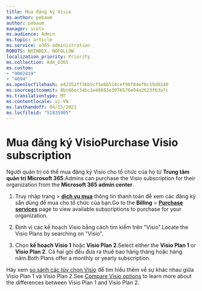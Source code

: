 ```yaml
---
title: Mua đăng ký Visio
ms.author: pebaum
author: pebaum
manager: scotv
ms.audience: Admin
ms.topic: article
ms.service: o365-administration
ROBOTS: NOINDEX, NOFOLLOW
localization_priority: Priority
ms.collection: Adm_O365
ms.custom:
- "9002419"
- "4694"
ms.openlocfilehash: e42352ff36b5cf5e8b514cef96f84ef6c19d0240
ms.sourcegitcommit: 8bc60ec34bc1e40685e3976576e04a2623f63a7c
ms.translationtype: MT
ms.contentlocale: vi-VN
ms.lasthandoff: 04/15/2021
ms.locfileid: "51835905"
---
```

# <a name="purchase-visio-subscription"></a><span data-ttu-id="6c640-102">Mua đăng ký Visio</span><span class="sxs-lookup"><span data-stu-id="6c640-102">Purchase Visio subscription</span></span>

<span data-ttu-id="6c640-103">Người quản trị có thể mua đăng ký Visio cho tổ chức của họ từ **Trung tâm quản trị Microsoft 365**.</span><span class="sxs-lookup"><span data-stu-id="6c640-103">Admins can purchase the Visio subscription for their organization from the **Microsoft 365 admin center**.</span></span>

1. <span data-ttu-id="6c640-104">Truy nhập trang   >  **[dịch vụ mua](https://go.microsoft.com/fwlink/p/?linkid=868433)** thông tin thanh toán để xem các đăng ký sẵn dùng để mua cho tổ chức của bạn.</span><span class="sxs-lookup"><span data-stu-id="6c640-104">Go to the **Billing** > **[Purchase services](https://go.microsoft.com/fwlink/p/?linkid=868433)** page to view available subscriptions to purchase for your organization.</span></span>

2. <span data-ttu-id="6c640-105">Định vị các kế hoạch Visio bằng cách tìm kiếm trên "Visio".</span><span class="sxs-lookup"><span data-stu-id="6c640-105">Locate the Visio Plans by searching on "Visio".</span></span>

3. <span data-ttu-id="6c640-106">Chọn **kế hoạch Visio 1** hoặc **Visio Plan 2**.</span><span class="sxs-lookup"><span data-stu-id="6c640-106">Select either the **Visio Plan 1** or **Visio Plan 2**.</span></span> <span data-ttu-id="6c640-107">Cả hai gói đều đưa ra thuê bao hàng tháng hoặc hàng năm.</span><span class="sxs-lookup"><span data-stu-id="6c640-107">Both Plans offer a monthly or yearly subscription.</span></span>

<span data-ttu-id="6c640-108">Hãy xem [so sánh các tùy chọn Visio](https://products.office.com/Visio/microsoft-visio-plans-and-pricing-compare-visio-options) để tìm hiểu thêm về sự khác nhau giữa Visio Plan 1 và Visio Plan 2.</span><span class="sxs-lookup"><span data-stu-id="6c640-108">See [Compare Visio options](https://products.office.com/Visio/microsoft-visio-plans-and-pricing-compare-visio-options) to learn more about the differences between Visio Plan 1 and Visio Plan 2.</span></span>
